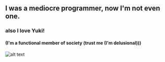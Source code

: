 ## I was a mediocre programmer, now I'm not even one.
### also I love Yuki!
#### (I'm a functional member of society (trust me (I'm delusional)))
![alt text](https://cdn.discordapp.com/attachments/876454194830262282/1274414076495396944/452612654_1257589511895387_7421087477374421815_n.jpg?ex=66c22a19&is=66c0d899&hm=9c829fd7ac556b305aaf9f399b942cfe26ef02bd9e154f5e706cc12e8145c3f8&)
